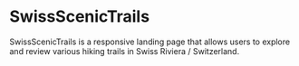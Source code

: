 # SwissScenicTrails
SwissScenicTrails is a responsive landing page that allows users to explore and review various hiking trails in Swiss Riviera / Switzerland.
